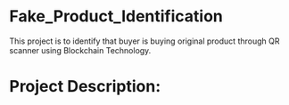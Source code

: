 # Fake_Product_Identification
This project is to identify that buyer is buying original product through QR scanner using Blockchain Technology.

# Project Description:

